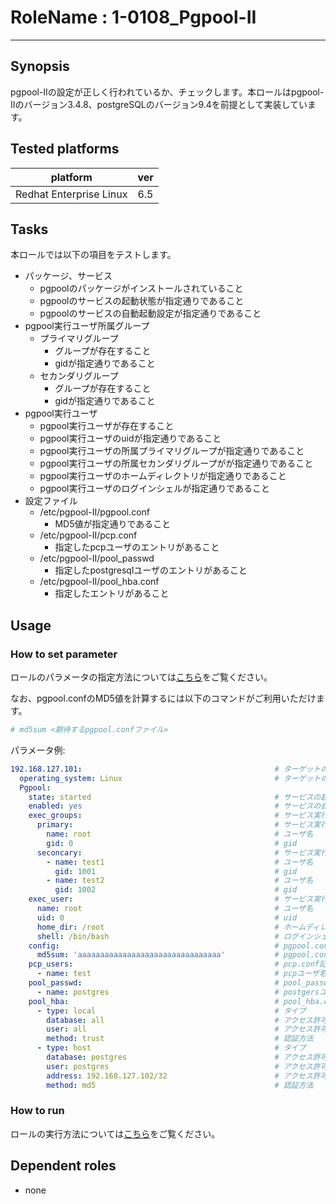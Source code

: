 # RoleName : 1-0108_Pgpool-II

---------------

## Synopsis
pgpool-IIの設定が正しく行われているか、チェックします。本ロールはpgpool-IIのバージョン3.4.8、postgreSQLのバージョン9.4を前提として実装しています。

## Tested platforms

platform | ver |
-------- |---|
Redhat Enterprise Linux|6.5

## Tasks
本ロールでは以下の項目をテストします。
* パッケージ、サービス
    * pgpoolのパッケージがインストールされていること
    * pgpoolのサービスの起動状態が指定通りであること
    * pgpoolのサービスの自動起動設定が指定通りであること
* pgpool実行ユーザ所属グループ
    * プライマリグループ
        * グループが存在すること
        * gidが指定通りであること
    * セカンダリグループ
        * グループが存在すること
        * gidが指定通りであること
* pgpool実行ユーザ
    * pgpool実行ユーザが存在すること
    * pgpool実行ユーザのuidが指定通りであること
    * pgpool実行ユーザの所属プライマリグループが指定通りであること
    * pgpool実行ユーザの所属セカンダリグループがが指定通りであること
    * pgpool実行ユーザのホームディレクトリが指定通りであること
    * pgpool実行ユーザのログインシェルが指定通りであること
* 設定ファイル
    * /etc/pgpool-II/pgpool.conf
        * MD5値が指定通りであること
    * /etc/pgpool-II/pcp.conf
        * 指定したpcpユーザのエントリがあること
    * /etc/pgpool-II/pool_passwd
        * 指定したpostgresqlユーザのエントリがあること
    * /etc/pgpool-II/pool_hba.conf
        * 指定したエントリがあること

## Usage 
### How to set parameter
ロールのパラメータの指定方法については[こちら](https://github.com/SHIFT-ware/shift_ware/wiki/%E5%AE%9F%E8%A1%8C%E6%96%B9%E6%B3%95#%E3%83%91%E3%83%A9%E3%83%A1%E3%83%BC%E3%82%BF%E6%8C%87%E5%AE%9A%E3%83%95%E3%82%A1%E3%82%A4%E3%83%AB%E3%81%AE%E4%BD%9C%E6%88%90%E3%81%A8%E9%85%8D%E7%BD%AE)をご覧ください。

なお、pgpool.confのMD5値を計算するには以下のコマンドがご利用いただけます。

```sh
# md5sum <期待するpgpool.confファイル>
```

パラメータ例:
```yaml
192.168.127.101:                                           # ターゲットのIP
  operating_system: Linux                                  # ターゲットのOS
  Pgpool:
    state: started                                         # サービスの起動状態
    enabled: yes                                           # サービスの自動起動設定
    exec_groups:                                           # サービス実行ユーザの所属グループ
      primary:                                             # サービス実行ユーザの所属プライマリグループ
        name: root                                         # ユーザ名
        gid: 0                                             # gid
      seconcary:                                           # サービス実行ユーザの所属セカンダリグループ
        - name: test1                                      # ユーザ名
          gid: 1001                                        # gid
        - name: test2                                      # ユーザ名
          gid: 1002                                        # gid
    exec_user:                                             # サービス実行ユーザ 
      name: root                                           # ユーザ名
      uid: 0                                               # uid
      home_dir: /root                                      # ホームディレクトリ
      shell: /bin/bash                                     # ログインシェル
    config:                                                # pgpool.confの設定
      md5sum: 'aaaaaaaaaaaaaaaaaaaaaaaaaaaaaaaa'           # pgpool.confのMD5値
    pcp_users:                                             # pcp.conf記載のユーザ
      - name: test                                         # pcpユーザ名
    pool_passwd:                                           # pool_passwd記載のpostgresユーザ
      - name: postgres                                     # postgersユーザ名
    pool_hba:                                              # pool_hba.conf記載のエントリ
      - type: local                                        # タイプ
        database: all                                      # アクセス許可するデータベース
        user: all                                          # アクセス許可するユーザ
        method: trust                                      # 認証方法
      - type: host                                         # タイプ
        database: postgres                                 # アクセス許可するデータベース
        user: postgres                                     # アクセス許可するユーザ
        address: 192.168.127.102/32                        # アクセス許可するネットワーク
        method: md5                                        # 認証方法
```

### How to run
ロールの実行方法については[こちら](https://github.com/SHIFT-ware/shift_ware/wiki/%E5%AE%9F%E8%A1%8C%E6%96%B9%E6%B3%95#serverspec%E3%83%86%E3%82%B9%E3%83%88%E3%82%B3%E3%83%BC%E3%83%89%E3%81%AE%E5%AE%9F%E8%A1%8C)をご覧ください。

## Dependent roles
- none
